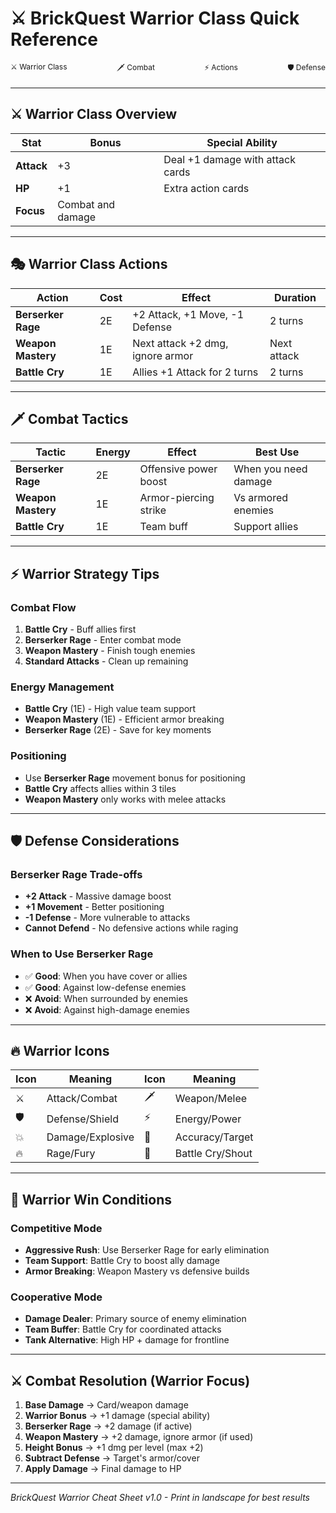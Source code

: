# ⚔️ BrickQuest Warrior Class Quick Reference

<div style="display: flex; justify-content: space-between; font-size: 12px; margin-bottom: 20px;">
  <div>⚔️ Warrior Class</div>
  <div>🗡️ Combat</div>
  <div>⚡ Actions</div>
  <div>🛡️ Defense</div>
</div>

---

## ⚔️ Warrior Class Overview

| Stat | Bonus | Special Ability |
|------|-------|-----------------|
| **Attack** | +3 | Deal +1 damage with attack cards |
| **HP** | +1 | Extra action cards |
| **Focus** | Combat and damage | |

---

## 🎭 Warrior Class Actions

| Action | Cost | Effect | Duration |
|--------|------|--------|----------|
| **Berserker Rage** | 2E | +2 Attack, +1 Move, -1 Defense | 2 turns |
| **Weapon Mastery** | 1E | Next attack +2 dmg, ignore armor | Next attack |
| **Battle Cry** | 1E | Allies +1 Attack for 2 turns | 2 turns |

---

## 🗡️ Combat Tactics

| Tactic | Energy | Effect | Best Use |
|--------|--------|--------|----------|
| **Berserker Rage** | 2E | Offensive power boost | When you need damage |
| **Weapon Mastery** | 1E | Armor-piercing strike | Vs armored enemies |
| **Battle Cry** | 1E | Team buff | Support allies |

---

## ⚡ Warrior Strategy Tips

### Combat Flow
1. **Battle Cry** - Buff allies first
2. **Berserker Rage** - Enter combat mode
3. **Weapon Mastery** - Finish tough enemies
4. **Standard Attacks** - Clean up remaining

### Energy Management
- **Battle Cry** (1E) - High value team support
- **Weapon Mastery** (1E) - Efficient armor breaking
- **Berserker Rage** (2E) - Save for key moments

### Positioning
- Use **Berserker Rage** movement bonus for positioning
- **Battle Cry** affects allies within 3 tiles
- **Weapon Mastery** only works with melee attacks

---

## 🛡️ Defense Considerations

### Berserker Rage Trade-offs
- **+2 Attack** - Massive damage boost
- **+1 Movement** - Better positioning
- **-1 Defense** - More vulnerable to attacks
- **Cannot Defend** - No defensive actions while raging

### When to Use Berserker Rage
- ✅ **Good**: When you have cover or allies
- ✅ **Good**: Against low-defense enemies
- ❌ **Avoid**: When surrounded by enemies
- ❌ **Avoid**: Against high-damage enemies

---

## 🔥 Warrior Icons

| Icon | Meaning | Icon | Meaning |
|------|---------|------|---------|
| ⚔️ | Attack/Combat | 🗡️ | Weapon/Melee |
| 🛡️ | Defense/Shield | ⚡ | Energy/Power |
| 💥 | Damage/Explosive | 🎯 | Accuracy/Target |
| 🔥 | Rage/Fury | 📢 | Battle Cry/Shout |

---

## 🎯 Warrior Win Conditions

### Competitive Mode
- **Aggressive Rush**: Use Berserker Rage for early elimination
- **Team Support**: Battle Cry to boost ally damage
- **Armor Breaking**: Weapon Mastery vs defensive builds

### Cooperative Mode
- **Damage Dealer**: Primary source of enemy elimination
- **Team Buffer**: Battle Cry for coordinated attacks
- **Tank Alternative**: High HP + damage for frontline

---

## ⚔️ Combat Resolution (Warrior Focus)

1. **Base Damage** → Card/weapon damage
2. **Warrior Bonus** → +1 damage (special ability)
3. **Berserker Rage** → +2 damage (if active)
4. **Weapon Mastery** → +2 damage, ignore armor (if used)
5. **Height Bonus** → +1 dmg per level (max +2)
6. **Subtract Defense** → Target's armor/cover
7. **Apply Damage** → Final damage to HP

---

*BrickQuest Warrior Cheat Sheet v1.0 - Print in landscape for best results*
